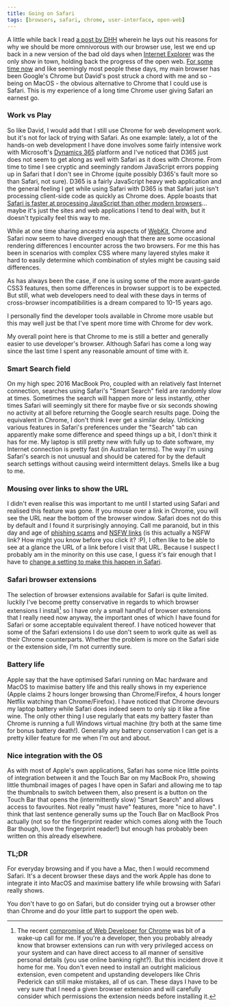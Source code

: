 ```yaml
---
title: Going on Safari
tags: [browsers, safari, chrome, user-interface, open-web]
---
```

A little while back I read [a post by DHH](https://m.signalvnoise.com/celebrate-the-web-by-using-another-browser-than-googles-chrome-174a45991c42) wherein he lays out his reasons for why we should be more omnivorous with our browser use, lest we end up back in a new version of the bad old days when [Internet Explorer](http://knowyourmeme.com/memes/subcultures/internet-explorer) was the only show in town, holding back the progress of the open web. [For some time now](/2011/10/03/it-is-time-to-chrome-my-web-browsing) and like seemingly most people these days, my main browser has been Google's Chrome but David's post struck a chord with me and so - being on MacOS - the obvious alternative to Chrome that I could use is Safari. This is my experience of a long time Chrome user giving Safari an earnest go.<!--more-->

### Work vs Play

So like David, I would add that I still use Chrome for web development work. but it's not for lack of trying with Safari. As one example: lately, a lot of the hands-on web development I have done involves some fairly intensive work with Microsoft's [Dynamics 365](https://en.wikipedia.org/wiki/Dynamics_365) platform and I've noticed that D365 just does not seem to get along as well with Safari as it does with Chrome. From time to time I see cryptic and seemingly random JavaScript errors popping up in Safari that I don't see in Chrome (quite possibly D365's fault more so than Safari, not sure). D365 is a fairly JavaScript heavy web application and the general feeling I get while using Safari with D365 is that Safari just isn't processing client-side code as quickly as Chrome does. Apple boasts that [Safari is faster at processing JavaScript than other modern browsers](https://www.apple.com/au/safari/)... maybe it's just the sites and web applications I tend to deal with, but it doesn't typically feel this way to me.

While at one time sharing ancestry via aspects of [WebKit](https://en.wikipedia.org/wiki/WebKit), Chrome and Safari now seem to have diverged enough that there are some occasional rendering differences I encounter across the two browsers. For me this has been in scenarios with complex CSS where many layered styles make it hard to easily determine which combination of styles might be causing said differences.

As has always been the case, if one is using some of the more avant-garde CSS3 features, then some differences in browser support is to be expected. But still, what web developers need to deal with these days in terms of cross-browser incompatibilities is a dream compared to 10-15 years ago.

I personally find the developer tools available in Chrome more usable but this may well just be that I've spent more time with Chrome for dev work.

My overall point here is that Chrome to me is still a better and generally easier to use developer's browser. Although Safari has come a long way since the last time I spent any reasonable amount of time with it.

### Smart Search field

On my high spec 2016 MacBook Pro, coupled with an relatively fast Internet connection, searches using Safari's "Smart Search" field are randomly slow at times. Sometimes the search will happen more or less instantly, other times Safari will seemingly sit there for maybe five or six seconds showing no activity at all before returning the Google search results page. Doing the equivalent in Chrome, I don't think I ever get a similar delay. Unticking various features in Safari's preferences under the "Search" tab can apparently make some difference and speed things up a bit, I don't think it has for me. My laptop is still pretty new with fully up to date software, my Internet connection is pretty fast (in Australian terms). The way I'm using Safari's search is not unusual and should be catered for by the default search settings without causing weird intermittent delays. Smells like a bug to me.

### Mousing over links to show the URL

I didn't even realise this was important to me until I started using Safari and realised this feature was gone. If you mouse over a link in Chrome, you will see the URL near the bottom of the browser window. Safari does not do this by default and I found it surprisingly annoying. Call me paranoid, but in this day and age of [phishing scams](https://en.wikipedia.org/wiki/Phishing) and [NSFW links](https://en.wikipedia.org/wiki/Not_safe_for_work) (is this actually a NSFW link? How might you know before you click it? :P), I often like to be able to see at a glance the URL of a link before I visit that URL. Because I suspect I probably am in the minority on this use case, I guess it's fair enough that I have to [change a setting to make this happen in Safari](https://apple.stackexchange.com/questions/16759/how-can-i-make-safari-show-the-url-when-i-hover-over-a-link).

### Safari browser extensions

The selection of browser extensions available for Safari is quite limited. luckily I've become pretty conservative in regards to which browser extensions I install[^1] so I have only a small handful of browser extensions that I really need now anyway, the important ones of which I have found for Safari or some acceptable equivalent thereof. I have noticed however that some of the Safari extensions I do use don't seem to work quite as well as their Chrome counterparts. Whether the problem is more on the Safari side or the extension side, I'm not currently sure.

### Battery life

Apple say that the have optimised Safari running on Mac hardware and MacOS to maximise battery life and this really shows in my experience (Apple claims 2 hours longer browsing than Chrome/Firefox, 4 hours longer Netflix watching than Chrome/Firefox). I have noticed that Chrome devours my laptop battery while Safari does indeed seem to only sip it like a fine wine. The only other thing I use regularly that eats my battery faster than Chrome is running a full Windows virtual machine (try both at the same time for bonus battery death!). Generally any battery conservation I can get is a pretty killer feature for me when I'm out and about.

### Nice integration with the OS

As with most of Apple's own applications, Safari has some nice little points of integration between it and the Touch Bar on my MacBook Pro, showing little thumbnail images of pages I have open in Safari and allowing me to tap the thumbnails to switch between them, also present is a button on the Touch Bar that opens the (intermittently slow) "Smart Search" and allows access to favourites. Not really "must have" features, more "nice to have". I think that last sentence generally sums up the Touch Bar on MacBook Pros actually (not so for the fingerprint reader which comes along with the Touch Bar though, love the fingerprint reader!) but enough has probably been written on this already elsewhere.

### TL;DR

For everyday browsing and if you have a Mac, then I would recommend Safari. It's a decent browser these days and the work Apple has done to integrate it into MacOS and maximise battery life while browsing with Safari really shows.

You don't have to go on Safari, but do consider trying out a browser other than Chrome and do your little part to support the open web.

[^1]: The recent [compromise of Web Developer for Chrome](https://twitter.com/chrispederick/status/892768218162487300?lang=en) was bit of a wake-up call for me. If you're a developer, then you probably already know that browser extensions can run with very privileged access on your system and can have direct access to all manner of sensitive personal details (you use online banking right?). But this incident drove it home for me. You don't even need to install an outright malicious extension, even competent and upstanding developers like Chris Pederick can still make mistakes, all of us can. These days I have to be very sure that I need a given browser extension and will carefully consider which permissions the extension needs before installing it.
